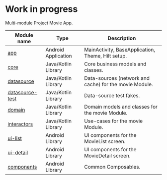 # Work in progress
Multi-module Project Movie App.

| Module name        | Type                 | Description                                                      |
| -------------      | -------------        | -------------                                                    |
| [app](/app/)                | Android Application  | MainActivity, BaseApplication, Theme, Hilt setup.                |
| [core](/core/)               | Java/Kotlin Library  | Core business models and classes.                                |
| [datasource](/movie/datasource/)    | Java/Kotlin Library  | Data-sources (network and cache) for the movie Module.            |
| [datasource-test](/movie/datasource-test/)    | Java/Kotlin Library  | Data-source test fakes.            |
| [domain  ](/movie/domain/)        | Java/Kotlin Library  | Domain models and classes for the movie Module.                   |
| [interactors ](/movie/interactors/)   | Java/Kotlin Library  | Use-cases for the movie Module.                                   |
| [ui-list](/movie/ui-list/)        | Android Library      | UI components for the MovieList screen.                           |
| [ui-detail](/movie/ui-detail/)      | Android Library      | UI components for the MovieDetail screen.                         | |
| [components](/components/)         | Android Library      | Common Composables.                                              |
